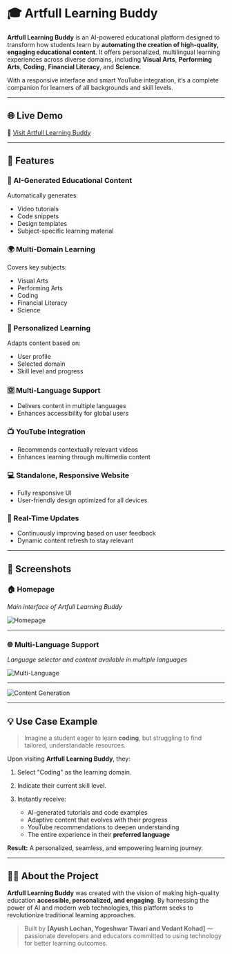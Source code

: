 # 🎓 Artfull Learning Buddy

**Artfull Learning Buddy** is an AI-powered educational platform designed to transform how students learn by **automating the creation of high-quality, engaging educational content**. It offers personalized, multilingual learning experiences across diverse domains, including **Visual Arts**, **Performing Arts**, **Coding**, **Financial Literacy**, and **Science**.

With a responsive interface and smart YouTube integration, it’s a complete companion for learners of all backgrounds and skill levels.

---

## 🌐 Live Demo

🔗 [Visit Artfull Learning Buddy](https://artful-learning-buddy.vercel.app/)

---

## 🚀 Features

### 🧠 AI-Generated Educational Content

Automatically generates:

* Video tutorials
* Code snippets
* Design templates
* Subject-specific learning material

### 🌍 Multi-Domain Learning

Covers key subjects:

* Visual Arts
* Performing Arts
* Coding
* Financial Literacy
* Science

### 🎯 Personalized Learning

Adapts content based on:

* User profile
* Selected domain
* Skill level and progress

### 🈳 Multi-Language Support

* Delivers content in multiple languages
* Enhances accessibility for global users

### 📺 YouTube Integration

* Recommends contextually relevant videos
* Enhances learning through multimedia content

### 💻 Standalone, Responsive Website

* Fully responsive UI
* User-friendly design optimized for all devices

### 🔄 Real-Time Updates

* Continuously improving based on user feedback
* Dynamic content refresh to stay relevant

---

## 📸 Screenshots

### 🏠 Homepage

*Main interface of Artfull Learning Buddy*

![Homepage](https://github.com/user-attachments/assets/31e0994b-d4ab-4a64-8116-baa1245478a6)

---

### 🌐 Multi-Language Support

*Language selector and content available in multiple languages*

![Multi-Language](https://github.com/user-attachments/assets/eb157364-d017-452a-874e-b93fb07e2771)

---

![Content Generation](https://github.com/user-attachments/assets/5b3d24cd-195f-46a9-81d7-817e71d6424a)

---

## 💡 Use Case Example

> Imagine a student eager to learn **coding**, but struggling to find tailored, understandable resources.

Upon visiting **Artfull Learning Buddy**, they:

1. Select "Coding" as the learning domain.
2. Indicate their current skill level.
3. Instantly receive:

   * AI-generated tutorials and code examples
   * Adaptive content that evolves with their progress
   * YouTube recommendations to deepen understanding
   * The entire experience in their **preferred language**

**Result:** A personalized, seamless, and empowering learning journey.

---

## 👨‍💻 About the Project

**Artfull Learning Buddy** was created with the vision of making high-quality education **accessible, personalized, and engaging**. By harnessing the power of AI and modern web technologies, this platform seeks to revolutionize traditional learning approaches.

> Built by **\[Ayush Lochan, Yogeshwar Tiwari and Vedant Kohad]** — passionate developers and educators committed to using technology for better learning outcomes.
